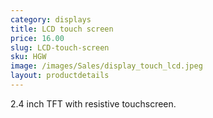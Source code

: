 ```yaml
---
category: displays
title: LCD touch screen
price: 16.00
slug: LCD-touch-screen
sku: HGW
image: /images/Sales/display_touch_lcd.jpeg
layout: productdetails
---
```


2.4 inch TFT with resistive touchscreen.
